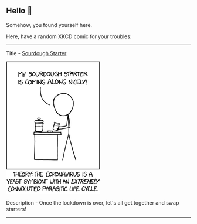 ## Hello 👀

Somehow, you found yourself here.

Here, have a random XKCD comic for your troubles:

-----------------------------------

Title - [Sourdough Starter](https://xkcd.com/2296)

![Sourdough Starter](./random_comic.png)

Description - Once the lockdown is over, let's all get together and swap starters!

-----------------------------------